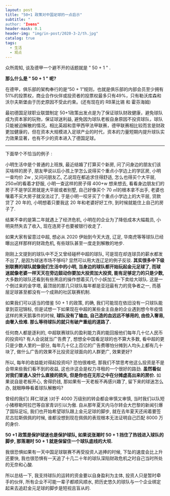 ```yaml
---
layout: post
title: "50+1 政策对中国足球的一点启示"
subtitle: "
author: "Ivens"
header-mask: 0.1
header-img: "img/in-post/2020-3-2/th.jpg"
catalog: true
tags:
  - 生活
  - 观点
---
```


众所周知, 谈及德甲一个避不开的话题就是 " 50 + 1 " .

**那么什么是 " 50 + 1 " 呢?**

在德甲，俱乐部的架构奉行的是“50 + 1”规则，也就是俱乐部的内部会员至少拥有51%的投票权，商业合作伙伴或投资者的投票权最多只有49%，只有勒沃库森和沃尔夫斯堡由于历史原因不受此约束。(还有现在的 RB莱比锡 和 霍芬海姆)

最初德国足球职业联盟制定 50+1政策出发点是为了保证球队财政健康，避免球队成为资本家的玩物，保证球迷利益, 避免因为球队老板自身原因不投资球队，球队只能被迫解散的情况。相比英超和意甲西甲法甲联赛，德甲联赛相比较而言是财政更加健康的，但在资本大规模进入足球产业的时代，资本的力量短期内提升球队实力效果显著，也有不少的资本进入了德国足球。

---

下面举个不恰当的例子 :

小明生活中是个普通的上班族, 最近结婚了打算买个新房, 问了问身边的朋友们该买啥样的房子, 朋友甲说以后小孩上学怎么说得买个重点小学边上的学区房, 小明一查均价 2w , 又问问朋友乙, 乙说现在都追求住得舒适, 怎么也得买个大平层, 250㎡的看着才舒服, 小明一查这样的房子得 400+w 想来想去, 看看身边朋友们的房子不是学区房就是大平层或者别墅, 自己好像买个 70 ㎡的根本拿不出手, 老婆也嚷着不买大房子就没法过了, 于是小明一咬牙买了个重点小学边上的大平层, 贷款贷了 20 年的, 小明想着只要我这 20 年和老婆好好工作, 到时候就能住上自己的房子了.

结果不幸的是第二年就遇上了经济危机, 小明在的企业为了降低成本大幅裁员, 小明突然失去了收入, 现在连房子也要被银行收走了.

如果大家有留意过中超, 想必从 2020 伊始到今天大连, 辽足, 华南虎等等球队已经曝出这样那样的财政危机, 有些球队甚至一度走到解散的地步. 

刚刚上文提到的球队中不乏又曾经碰杯中超的球队, 可是现在却连球员的薪水都发不出了, 是因为球迷市场不够吗? 显然可以用大连辽足的例子反驳. **其实很多中下级别联赛的球队就像我们生活中的小明, 当身边的球队都开始玩起金元足球了, 而球迷就像老婆一样天天在旁边鼓动你要加大投资加大投资, 能有足够定力的只是少数,** 大多数的球队还看到有些黑店的操作想着买几个小妖加工一下卖给大球队. 这是一个倒过来的金字塔, 最顶层的那几只球队每年都是亚冠最有力的竞争者之一, 而基层足球甚至都没有一个成熟的社区联赛机制.

 如果我们可以适当的借鉴 50 + 1 的政策, 的确, 我们可能现在依旧没有一只球队能拿到亚冠锦标, 但是试想一下如果现在中超的某些金主自身的企业遇到想今年疫情这样的黑天鹅事件的时候, **球队没有了输血, 自己造的血远远不够用的, 由俭入奢易, 由奢入俭难. 那么等待球队的就只有破产重组的道路了.**

任何商人都是逐利的, 中超联赛球队的盈利能力真的能回报他们每年几十亿人民币的投资吗? 有人会说就当广告费了, 想想全中国看足球的也不算大多数, 看中超的更只是少数人里的一部分, 每年几十亿上百亿的广告费哪怕分摊到人均头上都有几十块了, 做什么广告的效果不比投资足球面向的人群更广, 效果更好? 

所以, 每年的收益能对得起投资吗? 恐怕很难吧, 那我们不禁思考他这么投资是不是会带来些我们看不到的收益, 这也许这会是权力寻租的一个很好的路劲. **虽然看似对我们普通人没什么直接的损失, 但是你也在无形之中在分摊虚高出来的房价.** 如果说自是老板开心, 舍得扔钱, 那如果有一天老板不再感兴趣了, 留下来的球迷怎么办, 就眼睁睁看着球队解散吗?

曾经的我们( 拜仁球迷 )对于 4000 万级别的转会都会审慎又审慎, 当时我们以队短小猪穆勒阿拉巴等自家青训引以为傲. 自从那年夏天内马尔转会大巴黎的新闻引爆了国际足坛, 我们也开始希望球队跟上金元足球的脚步, 就在去年夏天还闹着要签尼古拉斯佩佩的时候, 谁都没想到现在佩佩的表现根本无法证明自己匹配 8000 万的身价.

**50 +1 政策是保护球迷也是保护球队, 如果说涨潮时 50 + 1 挡住了热钱进入球队的脚步, 那落潮时 50 + 1 就是保留住一个球队底线的大坝.**

我很恐惧如果有一天中国足球联赛不再受投资人追捧的时候, 下坠的速度会比上升还要快, 我也很恐惧有一天追了十几二十年的球队深陷财政危机之时自己当时所处的无奈和心酸.

所以总结一下, 我支持球队的运转的资金要以自身盈利为主体, 投资人只是暂时牵手的伙伴, 所有企业不可能一辈子都顺风顺水, 把历史悠久的球队与一个企业绑定起来去追赶金元足球的脚步是短视且盲从的.
